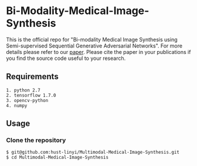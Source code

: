 # Bi-Modality-Medical-Image-Synthesis
This is the official repo for "Bi-modality Medical Image Synthesis using Semi-supervised Sequential Generative Adversarial Networks". For more details please refer to our [paper](https://ieeexplore.ieee.org/document/8736809). Please cite the paper in your publications if you find the source code useful to your research.

## Requirements
    1. python 2.7
    2. tensorflow 1.7.0
    3. opencv-python
    4. numpy

## Usage
### Clone the repository
    $ git@github.com:hust-linyi/Multimodal-Medical-Image-Synthesis.git
    $ cd Multimodal-Medical-Image-Synthesis

